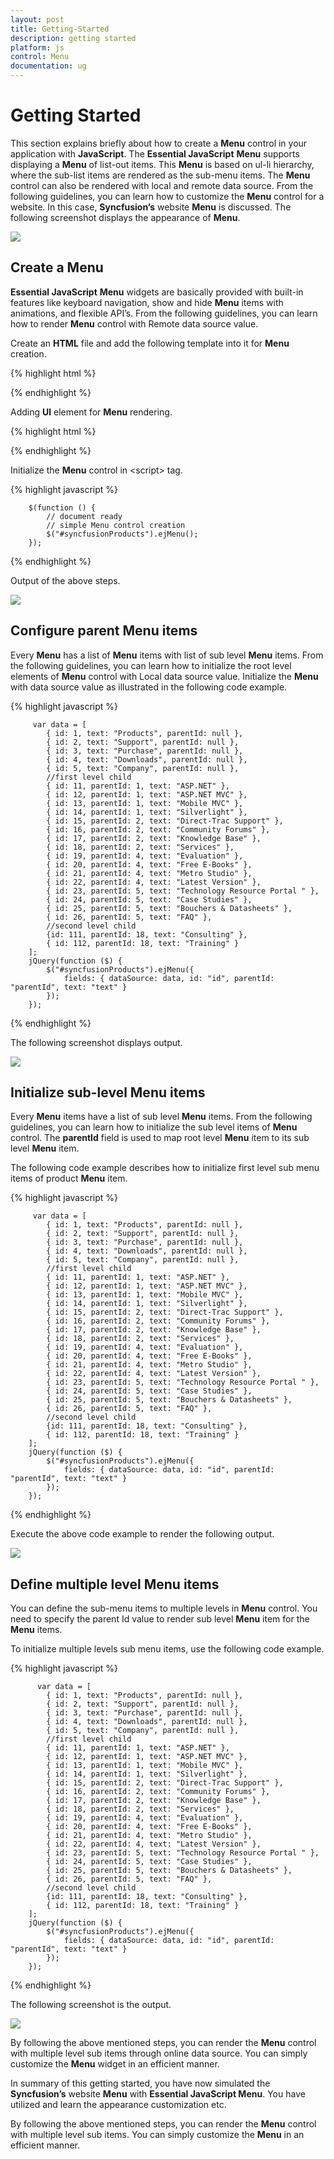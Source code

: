 ```yaml
---
layout: post
title: Getting-Started
description: getting started 
platform: js
control: Menu
documentation: ug
---
```


# Getting Started 

This section explains briefly about how to create a **Menu** control in your application with **JavaScript**. The **Essential JavaScript** **Menu** supports displaying a **Menu** of list-out items. This **Menu** is based on ul-li hierarchy, where the sub-list items are rendered as the sub-menu items. The **Menu** control can also be rendered with local and remote data source.  From the following guidelines, you can learn how to customize the **Menu** control for a website. In this case, **Syncfusion’s** website **Menu** is discussed. The following screenshot displays the appearance of **Menu**.


![](/js/Menu/Getting-Started_images/Getting-Started_img1.png) 

## Create a Menu

**Essential JavaScript** **Menu** widgets are basically provided with built-in features like keyboard navigation, show and hide **Menu** items with animations, and flexible API’s. From the following guidelines, you can learn how to render **Menu** control with Remote data source value.

Create an **HTML** file and add the following template into it for **Menu** creation.

{% highlight html %}

<!DOCTYPE html>
<html>
<head>
    <meta name="viewport" content="width=device-width, initial-scale=1.0" charset="utf-8" />
    <!-- Style sheet for default theme (flat azure) -->
    <link href="http://cdn.syncfusion.com/{{ site.releaseversion }}/js/web/flat-azure/ej.web.all.min.css" rel="stylesheet" />
    <!--Scripts-->
    <script src="http://cdn.syncfusion.com/js/assets/external/jquery-2.1.4.min.js"></script>
    <script src="http://cdn.syncfusion.com/js/assets/external/jquery.easing.1.3.min.js"> </script>
    <script src="http://cdn.syncfusion.com/{{ site.releaseversion }}/js/web/ej.web.all.min.js"></script>
    <!--Add custom scripts here -->
</head>
<body>
    <!-- add menu element here -->
</body>
</html>



{% endhighlight %}


Adding **Ul** element for **Menu** rendering.


{% highlight html %}


<ul id="syncfusionProducts"></ul>



{% endhighlight %}



Initialize the **Menu** control in &lt;script&gt; tag. 

{% highlight javascript %}

        $(function () {
            // document ready
            // simple Menu control creation
            $("#syncfusionProducts").ejMenu();
        });
        

{% endhighlight %}



Output of the above steps.

![](/js/Menu/Getting-Started_images/Getting-Started_img2.png) 

## Configure parent Menu items

Every **Menu** has a list of **Menu** items with list of sub level **Menu** items. From the following guidelines, you can learn how to initialize the root level elements of **Menu** control with Local data source value.  Initialize the **Menu** with data source value as illustrated in the following code example. 

{% highlight javascript %}


         var data = [
            { id: 1, text: "Products", parentId: null },
            { id: 2, text: "Support", parentId: null },
            { id: 3, text: "Purchase", parentId: null },
            { id: 4, text: "Downloads", parentId: null },
			{ id: 5, text: "Company", parentId: null },
            //first level child
            { id: 11, parentId: 1, text: "ASP.NET" },
            { id: 12, parentId: 1, text: "ASP.NET MVC" },
            { id: 13, parentId: 1, text: "Mobile MVC" },
            { id: 14, parentId: 1, text: "Silverlight" },
            { id: 15, parentId: 2, text: "Direct-Trac Support" },
            { id: 16, parentId: 2, text: "Community Forums" },
            { id: 17, parentId: 2, text: "Knowledge Base" },
            { id: 18, parentId: 2, text: "Services" },
			{ id: 19, parentId: 4, text: "Evaluation" },
			{ id: 20, parentId: 4, text: "Free E-Books" },
			{ id: 21, parentId: 4, text: "Metro Studio" },
			{ id: 22, parentId: 4, text: "Latest Version" },
			{ id: 23, parentId: 5, text: "Technology Resource Portal " },
			{ id: 24, parentId: 5, text: "Case Studies" },
			{ id: 25, parentId: 5, text: "Bouchers & Datasheets" },
			{ id: 26, parentId: 5, text: "FAQ" },
            //second level child
            {id: 111, parentId: 18, text: "Consulting" },
            { id: 112, parentId: 18, text: "Training" }            
        ];
        jQuery(function ($) {
            $("#syncfusionProducts").ejMenu({
                fields: { dataSource: data, id: "id", parentId: "parentId", text: "text" }
            });
        });


{% endhighlight %}



The following screenshot displays output.

![](/js/Menu/Getting-Started_images/Getting-Started_img3.png) 

## Initialize sub-level Menu items

Every **Menu** items have a list of sub level **Menu** items. From the following guidelines, you can learn how to initialize the sub level items of **Menu** control. The **parentId** field is used to map root level **Menu** item to its sub level **Menu** item.								

The following code example describes how to initialize first level sub menu items of product **Menu** item.

{% highlight javascript %}


         var data = [
            { id: 1, text: "Products", parentId: null },
            { id: 2, text: "Support", parentId: null },
            { id: 3, text: "Purchase", parentId: null },
            { id: 4, text: "Downloads", parentId: null },
			{ id: 5, text: "Company", parentId: null },
            //first level child
            { id: 11, parentId: 1, text: "ASP.NET" },
            { id: 12, parentId: 1, text: "ASP.NET MVC" },
            { id: 13, parentId: 1, text: "Mobile MVC" },
            { id: 14, parentId: 1, text: "Silverlight" },
            { id: 15, parentId: 2, text: "Direct-Trac Support" },
            { id: 16, parentId: 2, text: "Community Forums" },
            { id: 17, parentId: 2, text: "Knowledge Base" },
            { id: 18, parentId: 2, text: "Services" },
			{ id: 19, parentId: 4, text: "Evaluation" },
			{ id: 20, parentId: 4, text: "Free E-Books" },
			{ id: 21, parentId: 4, text: "Metro Studio" },
			{ id: 22, parentId: 4, text: "Latest Version" },
			{ id: 23, parentId: 5, text: "Technology Resource Portal " },
			{ id: 24, parentId: 5, text: "Case Studies" },
			{ id: 25, parentId: 5, text: "Bouchers & Datasheets" },
			{ id: 26, parentId: 5, text: "FAQ" },
            //second level child
            {id: 111, parentId: 18, text: "Consulting" },
            { id: 112, parentId: 18, text: "Training" }            
        ];
        jQuery(function ($) {
            $("#syncfusionProducts").ejMenu({
                fields: { dataSource: data, id: "id", parentId: "parentId", text: "text" }
            });
        });


{% endhighlight %}



Execute the above code example to render the following output.



![](/js/Menu/Getting-Started_images/Getting-Started_img4.png) 

## Define multiple level Menu items

You can define the sub-menu items to multiple levels in **Menu** control. You need to specify the parent Id value to render sub level **Menu** item for the **Menu** items.

To initialize multiple levels sub menu items, use the following code example.


{% highlight javascript %}


          var data = [
            { id: 1, text: "Products", parentId: null },
            { id: 2, text: "Support", parentId: null },
            { id: 3, text: "Purchase", parentId: null },
            { id: 4, text: "Downloads", parentId: null },
			{ id: 5, text: "Company", parentId: null },
            //first level child
            { id: 11, parentId: 1, text: "ASP.NET" },
            { id: 12, parentId: 1, text: "ASP.NET MVC" },
            { id: 13, parentId: 1, text: "Mobile MVC" },
            { id: 14, parentId: 1, text: "Silverlight" },
            { id: 15, parentId: 2, text: "Direct-Trac Support" },
            { id: 16, parentId: 2, text: "Community Forums" },
            { id: 17, parentId: 2, text: "Knowledge Base" },
            { id: 18, parentId: 2, text: "Services" },
			{ id: 19, parentId: 4, text: "Evaluation" },
			{ id: 20, parentId: 4, text: "Free E-Books" },
			{ id: 21, parentId: 4, text: "Metro Studio" },
			{ id: 22, parentId: 4, text: "Latest Version" },
			{ id: 23, parentId: 5, text: "Technology Resource Portal " },
			{ id: 24, parentId: 5, text: "Case Studies" },
			{ id: 25, parentId: 5, text: "Bouchers & Datasheets" },
			{ id: 26, parentId: 5, text: "FAQ" },
            //second level child
            {id: 111, parentId: 18, text: "Consulting" },
            { id: 112, parentId: 18, text: "Training" }            
        ];
        jQuery(function ($) {
            $("#syncfusionProducts").ejMenu({
                fields: { dataSource: data, id: "id", parentId: "parentId", text: "text" }
            });
        });


{% endhighlight %}



The following screenshot is the output.



![](/js/Menu/Getting-Started_images/Getting-Started_img5.png) 

By following the above mentioned steps, you can render the **Menu** control with multiple level sub items through online data source. You can simply customize the **Menu** widget in an efficient manner.

In summary of this getting started, you have now simulated the **Syncfusion’s** website **Menu** with **Essential JavaScript Menu**. You have utilized and learn the appearance customization etc.  

By following the above mentioned steps, you can render the **Menu** control with multiple level sub items. You can simply customize the **Menu** in an efficient manner.

